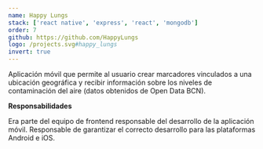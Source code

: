 ```yaml
---
name: Happy Lungs
stack: ['react native', 'express', 'react', 'mongodb']
order: 7
github: https://github.com/HappyLungs
logo: /projects.svg#happy_lungs
invert: true
---
```


Aplicación móvil que permite al usuario crear marcadores vinculados a una ubicación
geográfica y recibir información sobre los niveles de contaminación del aire (datos
obtenidos de Open Data BCN).

<b>Responsabilidades</b>

Era parte del equipo de frontend responsable del desarrollo de la aplicación móvil.
Responsable de garantizar el correcto desarrollo para las plataformas Android e iOS.
